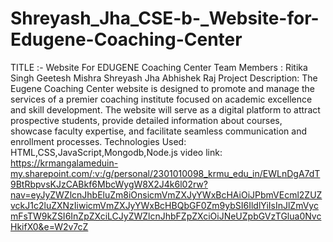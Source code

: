 # Shreyash_Jha_CSE-b-_Website-for-Edugene-Coaching-Center
TITLE :- Website For EDUGENE Coaching Center
Team Members : Ritika Singh
               Geetesh Mishra
               Shreyash Jha
               Abhishek Raj
Project Description:
  The Eugene Coaching Center website is designed to promote and manage the services of a premier coaching institute focused on academic excellence and skill development. The website will serve as a digital platform to attract prospective students, provide detailed information about courses, showcase faculty expertise, and facilitate seamless communication and enrollment processes.
Technologies Used:
  HTML,CSS,JavaScript,Mongodb,Node.js
video link:
[  https://krmangalameduin-my.sharepoint.com/:v:/g/personal/2301010098_krmu_edu_in/EWLnDgA7dT9BtRbpvsKJzCABkf6MbcWygW8X2J4k6l02rw?nav=eyJyZWZlcnJhbEluZm8iOnsicmVmZXJyYWxBcHAiOiJPbmVEcml2ZUZvckJ1c2luZXNzIiwicmVmZXJyYWxBcHBQbGF0Zm9ybSI6IldlYiIsInJlZmVycmFsTW9kZSI6InZpZXciLCJyZWZlcnJhbFZpZXciOiJNeUZpbGVzTGlua0NvcHkifX0&e=W2v7cZ
](url)


  
